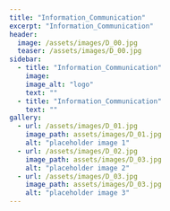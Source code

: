 ```yaml
---
title: "Information_Communication"
excerpt: "Information_Communication"
header:
  image: /assets/images/D_00.jpg
  teaser: /assets/images/D_00.jpg
sidebar:
  - title: "Information_Communication"
    image: 
    image_alt: "logo"
    text: ""
  - title: "Information_Communication"
    text: ""
gallery:
  - url: /assets/images/D_01.jpg
    image_path: assets/images/D_01.jpg
    alt: "placeholder image 1"
  - url: /assets/images/D_02.jpg
    image_path: assets/images/D_03.jpg
    alt: "placeholder image 2"
  - url: /assets/images/D_03.jpg
    image_path: assets/images/D_03.jpg
    alt: "placeholder image 3"
---
```

